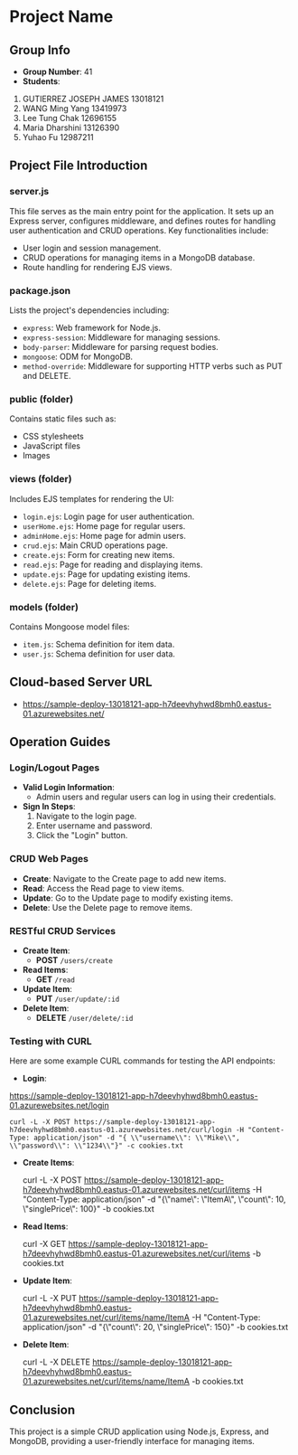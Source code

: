 # Project Name

## Group Info
- **Group Number**: 41
- **Students**: 
1. GUTIERREZ JOSEPH JAMES 13018121
2. WANG Ming Yang 13419973
3. Lee Tung Chak 12696155
4. Maria Dharshini 13126390
5. Yuhao Fu 12987211

## Project File Introduction

### server.js
This file serves as the main entry point for the application. It sets up an Express server, configures middleware, and defines routes for handling user authentication and CRUD operations. Key functionalities include:
- User login and session management.
- CRUD operations for managing items in a MongoDB database.
- Route handling for rendering EJS views.

### package.json
Lists the project's dependencies including:
- `express`: Web framework for Node.js.
- `express-session`: Middleware for managing sessions.
- `body-parser`: Middleware for parsing request bodies.
- `mongoose`: ODM for MongoDB.
- `method-override`: Middleware for supporting HTTP verbs such as PUT and DELETE.

### public (folder)
Contains static files such as:
- CSS stylesheets
- JavaScript files
- Images

### views (folder)
Includes EJS templates for rendering the UI:
- `login.ejs`: Login page for user authentication.
- `userHome.ejs`: Home page for regular users.
- `adminHome.ejs`: Home page for admin users.
- `crud.ejs`: Main CRUD operations page.
- `create.ejs`: Form for creating new items.
- `read.ejs`: Page for reading and displaying items.
- `update.ejs`: Page for updating existing items.
- `delete.ejs`: Page for deleting items.

### models (folder)
Contains Mongoose model files:
- `item.js`: Schema definition for item data.
- `user.js`: Schema definition for user data.

## Cloud-based Server URL
- https://sample-deploy-13018121-app-h7deevhyhwd8bmh0.eastus-01.azurewebsites.net/

## Operation Guides

### Login/Logout Pages
- **Valid Login Information**: 
  - Admin users and regular users can log in using their credentials.
- **Sign In Steps**: 
  1. Navigate to the login page.
  2. Enter username and password.
  3. Click the "Login" button.

### CRUD Web Pages
- **Create**: Navigate to the Create page to add new items.
- **Read**: Access the Read page to view items.
- **Update**: Go to the Update page to modify existing items.
- **Delete**: Use the Delete page to remove items.

### RESTful CRUD Services
- **Create Item**: 
  - **POST** `/users/create`
- **Read Items**: 
  - **GET** `/read`
- **Update Item**: 
  - **PUT** `/user/update/:id`
- **Delete Item**: 
  - **DELETE** `/user/delete/:id`

### Testing with CURL
Here are some example CURL commands for testing the API endpoints:

- **Login**:

https://sample-deploy-13018121-app-h7deevhyhwd8bmh0.eastus-01.azurewebsites.net/login

    curl -L -X POST https://sample-deploy-13018121-app-h7deevhyhwd8bmh0.eastus-01.azurewebsites.net/curl/login -H "Content-Type: application/json" -d "{ \\"username\\": \\"Mike\\", \\"password\\": \\"1234\\"}" -c cookies.txt

- **Create Items**:

    curl -L -X POST https://sample-deploy-13018121-app-h7deevhyhwd8bmh0.eastus-01.azurewebsites.net/curl/items -H "Content-Type: application/json" -d "{\\"name\\": \\"ItemA\\", \\"count\\": 10, \\"singlePrice\\": 100}" -b cookies.txt

- **Read Items**:

    curl -X GET https://sample-deploy-13018121-app-h7deevhyhwd8bmh0.eastus-01.azurewebsites.net/curl/items -b cookies.txt

- **Update Item**:

    curl -L -X PUT https://sample-deploy-13018121-app-h7deevhyhwd8bmh0.eastus-01.azurewebsites.net/curl/items/name/ItemA -H "Content-Type: application/json" -d "{\\"count\\": 20, \\"singlePrice\\": 150}" -b cookies.txt

- **Delete Item**:
  
    curl -L -X DELETE https://sample-deploy-13018121-app-h7deevhyhwd8bmh0.eastus-01.azurewebsites.net/curl/items/name/ItemA -b cookies.txt

## Conclusion
This project is a simple CRUD application using Node.js, Express, and MongoDB, providing a user-friendly interface for managing items.
